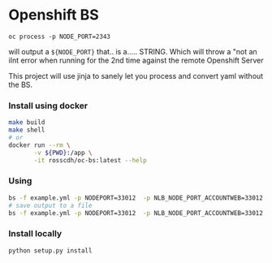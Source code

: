 # Openshift BS

```
oc process -p NODE_PORT=2343
```

will output a `${NODE_PORT}` that.. is a..... STRING. Which will throw a "not an iInt error when running for the 2nd time against the remote Openshift Server

This project will use jinja to sanely let you process and convert yaml without the BS.

### Install using docker

```bash
make build
make shell
# or
docker run --rm \
       -v ${PWD}:/app \
       -it rosscdh/oc-bs:latest --help
```

### Using

```bash
bs -f example.yml -p NODEPORT=33012  -p NLB_NODE_PORT_ACCOUNTWEB=33012
# save output to a file
bs -f example.yml -p NODEPORT=33012  -p NLB_NODE_PORT_ACCOUNTWEB=33012 -o test.json
```

### Install locally

```bash
python setup.py install
```
